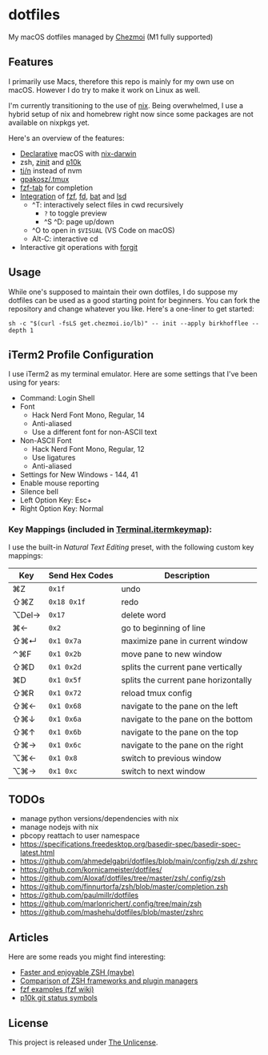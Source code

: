 # dotfiles

My macOS dotfiles managed by [Chezmoi](https://github.com/twpayne/chezmoi) (M1 fully supported)

## Features

I primarily use Macs, therefore this repo is mainly for my own use on macOS. However I do try to make it work on Linux as well.

I'm currently transitioning to the use of [nix](https://nixos.org/). Being overwhelmed, I use a hybrid setup of nix and homebrew right now since some packages are not available on nixpkgs yet.

Here's an overview of the features:

* [Declarative](dot_nixpkgs/darwin-configuration.nix.tmpl) macOS with [nix-darwin](https://github.com/LnL7/nix-darwin)
* zsh, [zinit](https://github.com/zdharma/zinit) and [p10k](https://github.com/romkatv/powerlevel10k)
* [tj/n](https://github.com/tj/n) instead of nvm
* [gpakosz/.tmux](https://github.com/gpakosz/.tmux)
* [fzf-tab](https://github.com/Aloxaf/fzf-tab) for completion
* [Integration](dot_shell/external.zsh.tmpl) of [fzf](https://github.com/junegunn/fzf#fuzzy-completion-for-bash-and-zsh), [fd](https://github.com/sharkdp/fd), [bat](https://github.com/sharkdp/bat) and [lsd](https://github.com/Peltoche/lsd)
  + ^T: interactively select files in cwd recursively
    - `?` to toggle preview
    - ^S ^D: page up/down
  + ^O to open in `$VISUAL` (VS Code on macOS)
  + Alt-C: interactive cd
* Interactive git operations with [forgit](https://github.com/wfxr/forgit#-features)

## Usage

While one's supposed to maintain their own dotfiles, I do suppose my dotfiles can be used as a good starting point for beginners. You can fork the repository and change whatever you like. Here's a one-liner to get started:

```console
sh -c "$(curl -fsLS get.chezmoi.io/lb)" -- init --apply birkhofflee --depth 1
```

## iTerm2 Profile Configuration

I use iTerm2 as my terminal emulator. Here are some settings that I've been using for years:

* Command: Login Shell
* Font
  + Hack Nerd Font Mono, Regular, 14
  + Anti-aliased
  + Use a different font for non-ASCII text
* Non-ASCII Font
  + Hack Nerd Font Mono, Regular, 12
  + Use ligatures
  + Anti-aliased
* Settings for New Windows - 144, 41
* Enable mouse reporting
* Silence bell
* Left Option Key: Esc+
* Right Option Key: Normal

### Key Mappings (included in [Terminal.itermkeymap](Terminal.itermkeymap)):

I use the built-in *Natural Text Editing* preset, with the following custom key mappings:

| Key     | Send Hex Codes | Description                          |
| ------- | -------------- | ------------------------------------ |
| ⌘Z     | `0x1f`       | undo                                 |
| ⇧⌘Z   | `0x18 0x1f`  | redo                                 |
| ⌥Del→ | `0x17`       | delete word                          |
| ⌘←    | `0x2`        | go to beginning of line              |
| ⇧⌘↵  | `0x1 0x7a`   | maximize pane in current window      |
| ⌃⌘F   | `0x1 0x2b`   | move pane to new window              |
| ⇧⌘D   | `0x1 0x2d`   | splits the current pane vertically   |
| ⌘D     | `0x1 0x5f`   | splits the current pane horizontally |
| ⇧⌘R   | `0x1 0x72`   | reload tmux config                   |
| ⇧⌘←  | `0x1 0x68`   | navigate to the pane on the left     |
| ⇧⌘↓  | `0x1 0x6a`   | navigate to the pane on the bottom   |
| ⇧⌘↑  | `0x1 0x6b`   | navigate to the pane on the top      |
| ⇧⌘→  | `0x1 0x6c`   | navigate to the pane on the right    |
| ⌥⌘←  | `0x1 0x8`    | switch to previous window            |
| ⌥⌘→  | `0x1 0xc`    | switch to next window                |

## TODOs

* manage python versions/dependencies with nix
* manage nodejs with nix
* pbcopy reattach to user namespace
* https://specifications.freedesktop.org/basedir-spec/basedir-spec-latest.html
* https://github.com/ahmedelgabri/dotfiles/blob/main/config/zsh.d/.zshrc
* https://github.com/kornicameister/dotfiles/
* https://github.com/Aloxaf/dotfiles/tree/master/zsh/.config/zsh
* https://github.com/finnurtorfa/zsh/blob/master/completion.zsh
* https://github.com/paulmillr/dotfiles
* https://github.com/marlonrichert/.config/tree/main/zsh
* https://github.com/mashehu/dotfiles/blob/master/zshrc

## Articles

Here are some reads you might find interesting:

* [Faster and enjoyable ZSH (maybe)](https://htr3n.github.io/2018/07/faster-zsh/)
* [Comparison of ZSH frameworks and plugin managers](https://gist.github.com/laggardkernel/4a4c4986ccdcaf47b91e8227f9868ded)
* [fzf examples (fzf wiki)](https://github.com/junegunn/fzf/wiki/examples)
* [p10k git status symbols](https://github.com/romkatv/powerlevel10k#what-do-different-symbols-in-git-status-mean)

## License

This project is released under [The Unlicense](LICENSE).
